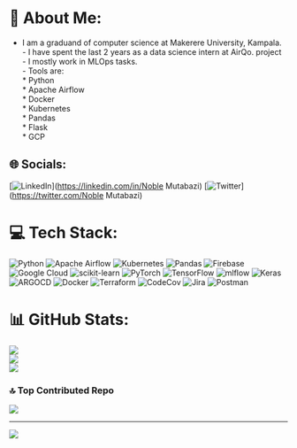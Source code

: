 # 💫 About Me:
- I am a graduand of computer science at Makerere University, Kampala. <br>- I have spent the last 2 years as a data science intern at AirQo. project<br>- I mostly work in MLOps tasks. <br>- Tools are: <br> * Python<br>* Apache Airflow<br>* Docker<br>* Kubernetes<br>* Pandas<br>* Flask<br>* GCP


## 🌐 Socials:
[![LinkedIn](https://img.shields.io/badge/LinkedIn-%230077B5.svg?logo=linkedin&logoColor=white)](https://linkedin.com/in/Noble Mutabazi) [![Twitter](https://img.shields.io/badge/Twitter-%231DA1F2.svg?logo=Twitter&logoColor=white)](https://twitter.com/Noble Mutabazi) 

# 💻 Tech Stack:
![Python](https://img.shields.io/badge/python-3670A0?style=plastic&logo=python&logoColor=ffdd54) ![Apache Airflow](https://img.shields.io/badge/Apache%20Airflow-017CEE?style=plastic&logo=Apache%20Airflow&logoColor=white) ![Kubernetes](https://img.shields.io/badge/kubernetes-%23326ce5.svg?style=plastic&logo=kubernetes&logoColor=white) ![Pandas](https://img.shields.io/badge/pandas-%23150458.svg?style=plastic&logo=pandas&logoColor=white) ![Firebase](https://img.shields.io/badge/firebase-%23039BE5.svg?style=plastic&logo=firebase) ![Google Cloud](https://img.shields.io/badge/GoogleCloud-%234285F4.svg?style=plastic&logo=google-cloud&logoColor=white) ![scikit-learn](https://img.shields.io/badge/scikit--learn-%23F7931E.svg?style=plastic&logo=scikit-learn&logoColor=white) ![PyTorch](https://img.shields.io/badge/PyTorch-%23EE4C2C.svg?style=plastic&logo=PyTorch&logoColor=white) ![TensorFlow](https://img.shields.io/badge/TensorFlow-%23FF6F00.svg?style=plastic&logo=TensorFlow&logoColor=white) ![mlflow](https://img.shields.io/badge/mlflow-%23d9ead3.svg?style=plastic&logo=numpy&logoColor=blue) ![Keras](https://img.shields.io/badge/Keras-%23D00000.svg?style=plastic&logo=Keras&logoColor=white) ![ARGOCD](https://img.shields.io/badge/argo-EF7B4D.svg?style=plastic&logo=argo&logoColor=white&color=%23EF7B4D) ![Docker](https://img.shields.io/badge/docker-%230db7ed.svg?style=plastic&logo=docker&logoColor=white) ![Terraform](https://img.shields.io/badge/terraform-%235835CC.svg?style=plastic&logo=terraform&logoColor=white) ![CodeCov](https://img.shields.io/badge/codecov-%23ff0077.svg?style=plastic&logo=codecov&logoColor=white) ![Jira](https://img.shields.io/badge/jira-%230A0FFF.svg?style=plastic&logo=jira&logoColor=white) ![Postman](https://img.shields.io/badge/Postman-FF6C37?style=plastic&logo=postman&logoColor=white)
# 📊 GitHub Stats:
![](https://github-readme-stats.vercel.app/api?username=Mnoble-19&theme=dark&hide_border=false&include_all_commits=false&count_private=true)<br/>
![](https://github-readme-streak-stats.herokuapp.com/?user=Mnoble-19&theme=dark&hide_border=false)<br/>
![](https://github-readme-stats.vercel.app/api/top-langs/?username=Mnoble-19&theme=dark&hide_border=false&include_all_commits=false&count_private=true&layout=compact)

### 🔝 Top Contributed Repo
![](https://github-contributor-stats.vercel.app/api?username=Mnoble-19&limit=5&theme=tokyonight&combine_all_yearly_contributions=true)

---
[![](https://visitcount.itsvg.in/api?id=Mnoble-19&icon=2&color=1)](https://visitcount.itsvg.in)

<!-- Proudly created with GPRM ( https://gprm.itsvg.in ) -->

